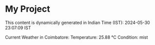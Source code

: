 # My Project

This content is dynamically generated in Indian Time (IST): 2024-05-30 23:07:09 IST


Current Weather in Coimbatore:
Temperature: 25.88 °C
Condition: mist
